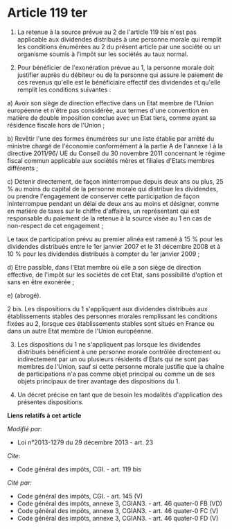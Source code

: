 # Article 119 ter

1. La retenue à la source prévue au 2 de l'article 119 bis n'est pas applicable aux dividendes distribués à une personne
morale qui remplit les conditions énumérées au 2 du présent article par une société ou un organisme soumis à l'impôt sur les
sociétés au taux normal. 

2. Pour bénéficier de l'exonération prévue au 1, la personne morale doit justifier auprès du débiteur ou de la personne qui
assure le paiement de ces revenus qu'elle est le bénéficiaire effectif des dividendes et qu'elle remplit les conditions
suivantes : 

a) Avoir son siège de direction effective dans un Etat membre de l'Union européenne et n'être pas considérée, aux termes
d'une convention en matière de double imposition conclue avec un Etat tiers, comme ayant sa résidence fiscale hors de
l'Union ; 

b) Revêtir l'une des formes énumérées sur une liste établie par arrêté du ministre chargé de l'économie conformément à la
partie A de l'annexe I à la directive 2011/96/ UE du Conseil du 30 novembre 2011 concernant le régime fiscal commun
applicable aux sociétés mères et filiales d'Etats membres différents ; 

c) Détenir directement, de façon ininterrompue depuis deux ans ou plus, 25 % au moins du capital de la personne morale qui
distribue les dividendes, ou prendre l'engagement de conserver cette participation de façon ininterrompue pendant un délai de
deux ans au moins et désigner, comme en matière de taxes sur le chiffre d'affaires, un représentant qui est responsable du
paiement de la retenue à la source visée au 1 en cas de non-respect de cet engagement ; 

Le taux de participation prévu au premier alinéa est ramené à 15 % pour les dividendes distribués entre le 1er janvier 2007
et le 31 décembre 2008 et à 10 % pour les dividendes distribués à compter du 1er janvier 2009 ; 

d) Etre passible, dans l'Etat membre où elle a son siège de direction effective, de l'impôt sur les sociétés de cet Etat,
sans possibilité d'option et sans en être exonérée ; 

e) (abrogé). 

2 bis. Les dispositions du 1 s'appliquent aux dividendes distribués aux établissements stables des personnes morales
remplissant les conditions fixées au 2, lorsque ces établissements stables sont situés en France ou dans un autre Etat membre
de l'Union européenne. 

3. Les dispositions du 1 ne s'appliquent pas lorsque les dividendes distribués bénéficient à une personne morale contrôlée
directement ou indirectement par un ou plusieurs résidents d'Etats qui ne sont pas membres de l'Union, sauf si cette personne
morale justifie que la chaîne de participations n'a pas comme objet principal ou comme un de ses objets principaux de tirer
avantage des dispositions du 1. 

4. Un décret précise en tant que de besoin les modalités d'application des présentes dispositions.

**Liens relatifs à cet article**

_Modifié par_:

  - Loi n°2013-1279 du 29 décembre 2013 - art. 23

_Cite_:

  - Code général des impôts, CGI. - art. 119 bis

_Cité par_:

  - Code général des impôts, CGI. - art. 145 (V)
  - Code général des impôts, annexe 3, CGIAN3. - art. 46 quater-0 FB (VD)
  - Code général des impôts, annexe 3, CGIAN3. - art. 46 quater-0 FC (V)
  - Code général des impôts, annexe 3, CGIAN3. - art. 46 quater-0 FD (V)
